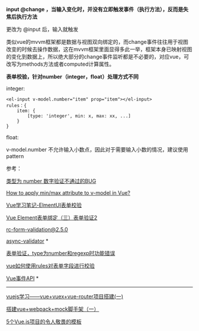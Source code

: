 **input @change ，当输入变化时，并没有立即触发事件（执行方法），反而是失焦后执行方法**

更改为 @input 后，输入就触发

类似vue的mvvm框架都是数据与视图双向绑定的，而change事件往往用于视图改变的时候去操作数据，这在mvvm框架里面显得多此一举，框架本身已映射视图的变化到数据上，所以绝大部分的change事件监听都是不必要的，对应vue，可改写为methods方法或者computed计算属性。


**表单校验，针对number（integer，float）处理方式不同**

integer:

```
<el-input v-model.number="item" prop="item"></el-input>
rules：{
	item: {
		[type: 'integer', min: x, max: xx, ...]
	}
}

```

float:

v-model.number 不允许输入小数点，因此对于需要输入小数的情况，建议使用 pattern

参考：

[类型为 number 数字验证不通过的BUG](https://github.com/yiminghe/async-validator/issues/21)

[How to apply min/max attribute to v-model in Vue?](https://stackoverflow.com/questions/43285895/how-to-apply-min-max-attribute-to-v-model-in-vue)

[Vue学习笔记-ElmentUI表单校验](https://www.jianshu.com/p/a07c0efba5d0)

[Vue Element表单绑定（三）表单验证2](https://my.oschina.net/tianma3798/blog/3010425)

[rc-form-validation@2.5.0](http://react-component.github.io/form-validation/examples/form.html)

[async-validator](https://github.com/yiminghe/async-validator#transform) *

[表单验证，type为number和regexp时功能错误](https://github.com/ant-design/ant-design/issues/731)

[vue如何使用rules对表单字段进行校验](https://www.cnblogs.com/luoxuemei/p/9295506.html)

[Vue事件API](https://github.com/answershuto/learnVue/blob/master/docs/Vue事件机制.MarkDown) *

---

[vuejs学习——vue+vuex+vue-router项目搭建(一)](https://www.cnblogs.com/ychl/p/6107821.html)

[搭建vue+webpack+mock脚手架（一）](https://segmentfault.com/a/1190000008279215)

[5个Vue.js项目的令人敬畏的模板](https://baijiahao.baidu.com/s?id=1606305883663025122&wfr=spider&for=pc)

